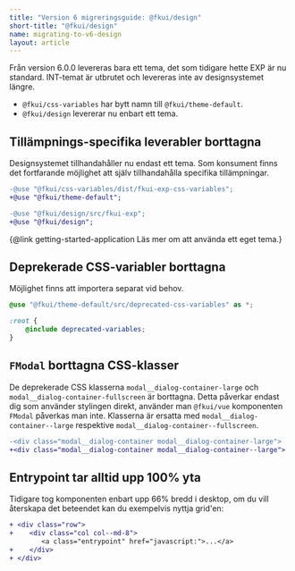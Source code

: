 ```yaml
---
title: "Version 6 migreringsguide: @fkui/design"
short-title: "@fkui/design"
name: migrating-to-v6-design
layout: article
---
```


Från version 6.0.0 levereras bara ett tema, det som tidigare hette EXP är nu standard.
INT-temat är utbrutet och levereras inte av designsystemet längre.

- `@fkui/css-variables` har bytt namn till `@fkui/theme-default`.
- `@fkui/design` levererar nu enbart ett tema.

## Tillämpnings-specifika leverabler borttagna

Designsystemet tillhandahåller nu endast ett tema.
Som konsument finns det fortfarande möjlighet att själv tillhandahålla specifika tillämpningar.

```diff
-@use "@fkui/css-variables/dist/fkui-exp-css-variables";
+@use "@fkui/theme-default";

-@use "@fkui/design/src/fkui-exp";
+@use "@fkui/design";
```

{@link getting-started-application Läs mer om att använda ett eget tema.}

## Deprekerade CSS-variabler borttagna

Möjlighet finns att importera separat vid behov.

```scss
@use "@fkui/theme-default/src/deprecated-css-variables" as *;

:root {
    @include deprecated-variables;
}
```

## `FModal` borttagna CSS-klasser

De deprekerade CSS klasserna `modal__dialog-container-large` och `modal__dialog-container-fullscreen` är borttagna.
Detta påverkar endast dig som använder stylingen direkt, använder man `@fkui/vue` komponenten `FModal` påverkas man inte.
Klasserna är ersatta med `modal__dialog-container--large` respektive `modal__dialog-container--fullscreen`.

```diff
-<div class="modal__dialog-container modal__dialog-container-large">
+<div class="modal__dialog-container modal__dialog-container--large">
```

## Entrypoint tar alltid upp 100% yta

Tidigare tog komponenten enbart upp 66% bredd i desktop, om du vill återskapa det beteendet kan du exempelvis nyttja grid'en:

```diff
+ <div class="row">
+    <div class="col col--md-8">
        <a class="entrypoint" href="javascript:">...</a>
+    </div>
+ </div>
```
